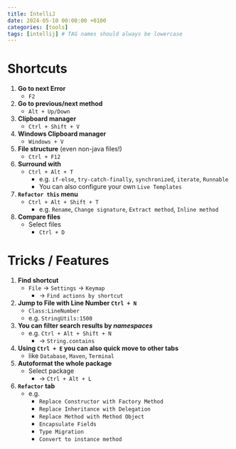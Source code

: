 ```yaml
---
title: IntelliJ
date: 2024-05-10 00:00:00 +0100
categories: [tools]
tags: [intellij] # TAG names should always be lowercase
---
```


# Shortcuts

1. **Go to next Error**
    - `F2`
2. **Go to previous/next method**
    - `Alt + Up/Down`
3. **Clipboard manager**
    - `Ctrl + Shift + V`
4. **Windows Clipboard manager**
    - `Windows + V`
5. **File structure** (even non-java files!)
    - `Ctrl + F12`
6. **Surround with**
    - `Ctrl + Alt + T`
        - e.g. `if-else`, `try-catch-finally`, `synchronized`, `iterate`, `Runnable`
        - You can also configure your own `Live Templates`
7. **`Refactor this` menu**
    - `Ctrl + Alt + Shift + T`
        - e.g. `Rename`, `Change signature`, `Extract method`, `Inline method`
8. **Compare files**
    - Select files
        - `Ctrl + D`

# Tricks / Features

1. **Find shortcut**
    - `File` -> `Settings` -> `Keymap`
        - -> `Find actions by shortcut`
2. **Jump to File with Line Number `Ctrl + N`**
    - `Class:LineNumber`
    - e.g. `StringUtils:1500`
3. **You can filter search results by _namespaces_**
    - e.g. `Ctrl + Alt + Shift + N`
        - -> `String.contains`
4. **Using `Ctrl + E` you can also quick move to other tabs**
    - like `Database`, `Maven`, `Terminal`
5. **Autoformat the whole package**
    - Select package
        - -> `Ctrl + Alt + L`
6. **`Refactor` tab**
    - e.g.
        - `Replace Constructor with Factory Method`
        - `Replace Inheritance with Delegation`
        - `Replace Method with Method Object`
        - `Encapsulate Fields`
        - `Type Migration`
        - `Convert to instance method`

